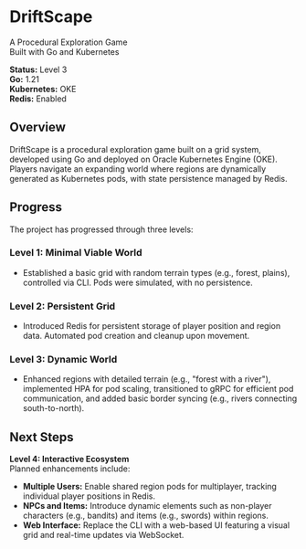 # DriftScape

A Procedural Exploration Game  
Built with Go and Kubernetes

**Status:** Level 3  
**Go:** 1.21  
**Kubernetes:** OKE  
**Redis:** Enabled  

## Overview

DriftScape is a procedural exploration game built on a grid system, developed using Go and deployed on Oracle Kubernetes Engine (OKE). Players navigate an expanding world where regions are dynamically generated as Kubernetes pods, with state persistence managed by Redis.

## Progress

The project has progressed through three levels:

### Level 1: Minimal Viable World
- Established a basic grid with random terrain types (e.g., forest, plains), controlled via CLI. Pods were simulated, with no persistence.

### Level 2: Persistent Grid
- Introduced Redis for persistent storage of player position and region data. Automated pod creation and cleanup upon movement.

### Level 3: Dynamic World
- Enhanced regions with detailed terrain (e.g., "forest with a river"), implemented HPA for pod scaling, transitioned to gRPC for efficient pod communication, and added basic border syncing (e.g., rivers connecting south-to-north).

## Next Steps

**Level 4: Interactive Ecosystem**  
Planned enhancements include:

- **Multiple Users:** Enable shared region pods for multiplayer, tracking individual player positions in Redis.
- **NPCs and Items:** Introduce dynamic elements such as non-player characters (e.g., bandits) and items (e.g., swords) within regions.
- **Web Interface:** Replace the CLI with a web-based UI featuring a visual grid and real-time updates via WebSocket.
